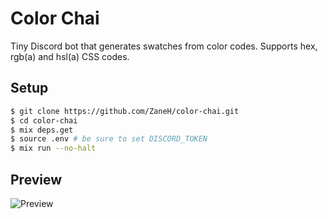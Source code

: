 # Color Chai

Tiny Discord bot that generates swatches from color codes. Supports hex, rgb(a) and hsl(a) CSS codes.

## Setup

```bash
$ git clone https://github.com/ZaneH/color-chai.git
$ cd color-chai
$ mix deps.get
$ source .env # be sure to set DISCORD_TOKEN
$ mix run --no-halt
```

## Preview

![Preview](https://i.imgur.com/MAyUIAW.png)
